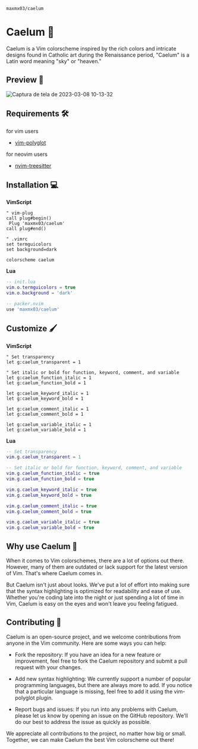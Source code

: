 `maxmx03/caelum`
# Caelum 🎨

Caelum is a Vim colorscheme inspired by the rich colors and intricate designs found in Catholic art during the Renaissance period, "Caelum" is a Latin word meaning "sky" or "heaven."

## Preview 👀

![Captura de tela de 2023-03-08 10-13-32](https://user-images.githubusercontent.com/50273941/223722348-9a8172b7-844e-4cc0-a76f-d695e25b0923.png)


## Requirements 🛠️

for vim users
- [vim-polyglot](https://github.com/sheerun/vim-polyglot)

for neovim users
- [nvim-treesitter](https://github.com/nvim-treesitter/nvim-treesitter)


## Installation 💻

**VimScript**
```vim
" vim-plug
call plug#begin()
 Plug 'maxmx03/caelum'
call plug#end()
```

```vim
" .vimrc
set termguicolors
set background=dark

colorscheme caelum
```

**Lua**
```lua
-- init.lua
vim.o.termguicolors = true
vim.o.background = 'dark'
```

```lua
-- packer.nvim
use 'maxmx03/caelum'
```

## Customize 🖌️

**VimScript**
```vim
" Set transparency
let g:caelum_transparent = 1

" Set italic or bold for function, keyword, comment, and variable
let g:caelum_function_italic = 1
let g:caelum_function_bold = 1

let g:caelum_keyword_italic = 1
let g:caelum_keyword_bold = 1

let g:caelum_comment_italic = 1
let g:caelum_comment_bold = 1

let g:caelum_variable_italic = 1
let g:caelum_variable_bold = 1
```

**Lua**
```lua
-- Set transparency
vim.g.caelum_transparent = 1

-- Set italic or bold for function, keyword, comment, and variable
vim.g.caelum_function_italic = true
vim.g.caelum_function_bold = true

vim.g.caelum_keyword_italic = true
vim.g.caelum_keyword_bold = true

vim.g.caelum_comment_italic = true
vim.g.caelum_comment_bold = true

vim.g.caelum_variable_italic = true
vim.g.caelum_variable_bold = true
```

## Why use Caelum 🤔

When it comes to Vim colorschemes, there are a lot of options out there. However, many of them are outdated or lack support for the latest version of Vim. 
That's where Caelum comes in.

But Caelum isn't just about looks. We've put a lot of effort into making sure that the syntax highlighting is optimized for readability and ease of use. 
Whether you're coding late into the night or just spending a lot of time in Vim, Caelum is easy on the eyes and won't leave you feeling fatigued.


## Contributing 🤝

Caelum is an open-source project, and we welcome contributions from anyone in the Vim community. Here are some ways you can help:

- Fork the repository: If you have an idea for a new feature or improvement, feel free to fork the Caelum repository and submit a pull request with your changes.

- Add new syntax highlighting: We currently support a number of popular programming languages, but there are always more to add. If you notice that a particular language is missing, feel free to add it using the vim-polyglot plugin.

- Report bugs and issues: If you run into any problems with Caelum, please let us know by opening an issue on the GitHub repository. We'll do our best to address the issue as quickly as possible.

We appreciate all contributions to the project, no matter how big or small. Together, we can make Caelum the best Vim colorscheme out there!
